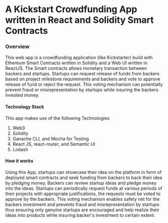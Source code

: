 # A Kickstart Crowdfunding App written in React and Solidity Smart Contracts



### Overview

This web app is a crowdfunding application (like Kickstarter) build with Ethereum Smart Contracts written in Solidity and a Web UI written in ReactJS. The Smart contracts allows monetary transaction between backers and startups. Startups can request release of funds from backers based on project milestone requirements and backers and vote to approve release of fund or reject the request. This voting mechanism can potentially prevent fraud or misrepresentation by startups while insuring the backers invested money.

#### Technology Stack
This app makes use of the following Technologies

1. Web3
2. Solidity
3. Ganache CLI, and Mocha for Testing
4. React JS, react-router, and Semantic UI
6. Lodash

#### How it works
Using this App, startups can showcase their idea on the platform in form of deployed smart contracts and seek funding from backers to back their idea by pledging money. Backers can review startup ideas and pledge money into the ideas. Startups can periodically request funds at various periods of their projects with appropriate justifications,  the requests must be voted to approve by the backers. This voting mechanism enables safety net for the backers investment and prevents fraud and misrepresentation by startups thus ensuring only genuine startups are encouraged and help realize their ideas into products while insuring backer's investment to certain extent.

